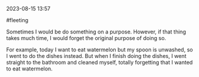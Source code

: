 2023-08-15 13:57

#fleeting 

Sometimes I would be do something on a purpose. However, if that thing takes much time, I would forget the original purpose of doing so.

For example, today I want to eat watermelon but my spoon is unwashed, so I went to do the dishes instead. But when I finish doing the dishes, I went straight to the bathroom and cleaned myself, totally forgetting that I wanted to eat watermelon.